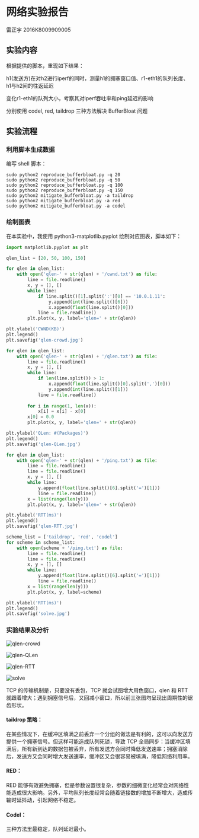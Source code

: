 # 网络实验报告

雷正宇 2016K8009909005

## 实验内容

根据提供的脚本，重现如下结果：

h1(发送方)在对h2进行iperf的同时，测量h1的拥塞窗口值、r1-eth1的队列长度、h1与h2间的往返延迟

变化r1-eth1的队列大小，考察其对iperf吞吐率和ping延迟的影响

分别使用 codel, red, taildrop 三种方法解决 BufferBloat 问题

## 实验流程

### 利用脚本生成数据

编写 shell 脚本：

```
sudo python2 reproduce_bufferbloat.py -q 20
sudo python2 reproduce_bufferbloat.py -q 50
sudo python2 reproduce_bufferbloat.py -q 100
sudo python2 reproduce_bufferbloat.py -q 150
sudo python2 mitigate_bufferbloat.py -a taildrop
sudo python2 mitigate_bufferbloat.py -a red
sudo python2 mitigate_bufferbloat.py -a codel
```

### 绘制图表

在本实验中，我使用 python3-matplotlib.pyplot 绘制对应图表，脚本如下：

```python
import matplotlib.pyplot as plt

qlen_list = [20, 50, 100, 150]

for qlen in qlen_list:
    with open('qlen-' + str(qlen) + '/cwnd.txt') as file:
        line = file.readline()
        x, y = [], []
        while line:
            if line.split()[1].split(':')[0] == '10.0.1.11':
                y.append(int(line.split()[6]))
                x.append(float(line.split()[0]))
            line = file.readline()
        plt.plot(x, y, label='qlen=' + str(qlen))

plt.ylabel('CWND(KB)')
plt.legend()
plt.savefig('qlen-crowd.jpg')

for qlen in qlen_list:
    with open('qlen-' + str(qlen) + '/qlen.txt') as file:
        line = file.readline()
        x, y = [], []
        while line:
            if len(line.split()) > 1:
                x.append(float(line.split()[0].split(',')[0]))
                y.append(int(line.split()[1]))
            line = file.readline()
    
        for i in range(1, len(x)):
            x[i] = x[i] - x[0]
        x[0] = 0.0
        plt.plot(x, y, label='qlen=' + str(qlen))

plt.ylabel('QLen: #(Packages)')
plt.legend()
plt.savefig('qlen-QLen.jpg')

for qlen in qlen_list:
    with open('qlen-' + str(qlen) + '/ping.txt') as file:
        line = file.readline()
        line = file.readline()
        x, y = [], []
        while line:
            y.append(float(line.split()[6].split('=')[1]))
            line = file.readline()
        x = list(range(len(y)))
        plt.plot(x, y, label='qlen=' + str(qlen))

plt.ylabel('RTT(ms)')
plt.legend()
plt.savefig('qlen-RTT.jpg')

scheme_list = ['taildrop', 'red', 'codel']
for scheme in scheme_list:
    with open(scheme + '/ping.txt') as file:
        line = file.readline()
        line = file.readline()
        x, y = [], []
        while line:
            y.append(float(line.split()[6].split('=')[1]))
            line = file.readline()
        x = list(range(len(y)))
        plt.plot(x, y, label=scheme)

plt.ylabel('RTT(ms)')
plt.legend()
plt.savefig('solve.jpg')
```

### 实验结果及分析

![qlen-crowd](/Users/zhengyu/Documents/课件/网络实验/实验12/12-bufferbloat/qlen-crowd.png)

![qlen-QLen](/Users/zhengyu/Documents/课件/网络实验/实验12/12-bufferbloat/qlen-QLen.png)

![qlen-RTT](/Users/zhengyu/Documents/课件/网络实验/实验12/12-bufferbloat/qlen-RTT.png)

![solve](/Users/zhengyu/Documents/课件/网络实验/实验12/12-bufferbloat/solve.png)

TCP 的传输机制是，只要没有丢包，TCP 就会试图增大用色窗口，qlen 和 RTT 就跟着增大；遇到拥塞信号后，又回减小窗口，所以前三张图均呈现出周期性的锯齿形状。

#### taildrop 策略：

在某些情况下，在缓冲区填满之前丢弃一个分组的做法是有利的，这可以向发送方提供一个拥塞信号。但这样可能造成队列死锁，导致 TCP 全局同步：当缓冲区填满后，所有新到达的数据包被丢弃，所有发送方会同时降低发送速率；拥塞消除后，发送方又会同时增大发送速率，缓冲区又会很容易被填满，降低网络利用率。

#### RED：

RED 能够有效避免拥塞，但是参数设置很复杂，参数的细微变化经常会对网络性能造成很大影响。另外，平均队列长度经常会随着链接数的增加不断增大，造成传输时延抖动，引起网络不稳定。

#### Codel：

三种方法里最稳定，队列延迟最小。